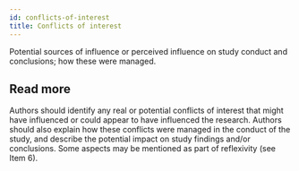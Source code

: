 ```yaml
---
id: conflicts-of-interest
title: Conflicts of interest
---
```

Potential sources of influence or perceived influence on study conduct and conclusions; how these were managed.

## Read more

Authors should identify any real or potential conflicts of interest that might have influenced or could appear to have influenced the research. Authors should also explain how these conflicts were managed in the conduct of the study, and describe the potential impact on study findings and/or conclusions. Some aspects may be mentioned as part of reflexivity (see Item 6).
